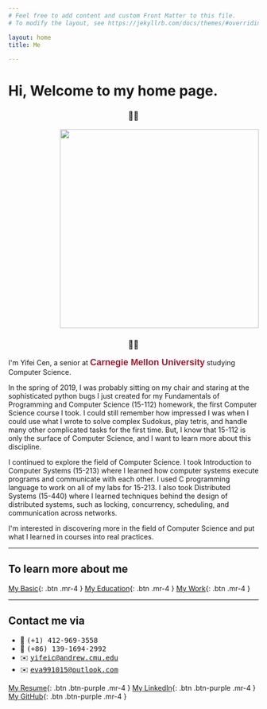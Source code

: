 ```yaml
---
# Feel free to add content and custom Front Matter to this file.
# To modify the layout, see https://jekyllrb.com/docs/themes/#overriding-theme-defaults

layout: home
title: Me

---
```


# Hi, Welcome to my home page. 

### <center>👧🏻</center>

<p align="right">
<img src="photos/IMG_1311.png" width="400"/>
</p>

### <center>👧🏻</center>

I'm Yifei Cen, a senior at <span style="font-family:sans-serif;color:#a6192e;font-size:18px">**Carnegie Mellon University**</span> studying Computer Science. 

In the spring of 2019, I was probably sitting on my chair and staring at the sophisticated python bugs I just created for my Fundamentals of Programming and Computer Science (15-112) homework, the first Computer Science course I took. I could still remember how impressed I was when I could use what I wrote to solve complex Sudokus, play tetris, and handle many other complicated tasks for the first time. But, I know that 15-112 is only the surface of Computer Science, and I want to learn more about this discipline.

I continued to explore the field of Computer Science. I took Introduction to Computer Systems (15-213) where I learned how computer systems execute programs and communicate with each other. I used C programming language to work on all of my labs for 15-213. I also took Distributed Systems (15-440) where I learned techniques behind the design of distributed systems, such as locking, concurrency, scheduling, and communication across networks.

I'm interested in discovering more in the field of Computer Science and put what I learned in courses into real practices. 

---
## To learn more about me

[My Basic](basic){: .btn .mr-4 } 
[My Education](educ){: .btn .mr-4 } 
[My Work](work){: .btn .mr-4 }

---
## Contact me via
* 📱 <span style="font-family:Monospace;">(+1) 412-969-3558</span>
* 📱 <span style="font-family:Monospace;">(+86) 139-1694-2992</span>
* ✉️ <span style="font-family:Monospace;">yifeic@andrew.cmu.edu</span>
* ✉️ <span style="font-family:Monospace;">eva991015@outlook.com</span>

[My Resume](source/resume.pdf){: .btn .btn-purple .mr-4 }
[My LinkedIn](https://www.linkedin.com/in/yifei-cen-574b49191){: .btn .btn-purple .mr-4 }
[My GitHub](https://github.com/yifeic233){: .btn .btn-purple .mr-4 }
